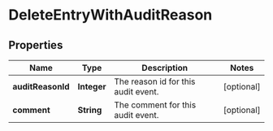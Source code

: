 # DeleteEntryWithAuditReason

## Properties
Name | Type | Description | Notes
------------ | ------------- | ------------- | -------------
**auditReasonId** | **Integer** | The reason id for this audit event. |  [optional]
**comment** | **String** | The comment for this audit event. |  [optional]
